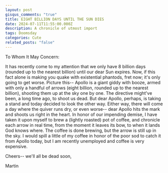 ```yaml
---
layout: post
gisqus_comments: "true"
title: EIGHT BILLION DAYS UNTIL THE SUN DIES
date: 2024-07-11T11:55:00.000Z
description: A chronicle of utmost import
tags: Doomsday
categories: Cute
related_posts: "false"
---
```

To Whom It May Concern: 

It has recently come to my attention that we only have 8 billion days (rounded up to the nearest billion) until our dear Sun expires. Now, if this fact alone is making you quake with existential phantods, fret now; it's only going to get worse. Picture this-- Apollo is a giant giddy with booze, armed with only a handful of arrows (eight billion, rounded up to the nearest billion), shooting them up at the sky one by one. The directive might've been, a long time ago, to shoot us dead. But dear Apollo, perhaps, is taking a stand and today decided to look the other way. Either way, there will come a day where the quiver runs dry, or even worse-- dear Apollo hits the mark and shoots us right in the heart. In honor of our impending demise, I have taken it upon myself to brew a (lightly roasted) pot of coffee, and chronicle each arrow in real time, from the moment it leaves its bow, to when it lands God knows where. The coffee is done brewing, but the arrow is still up in the sky. I would spill a little of my coffee in honor of the poor sod to catch it from Apollo today, but I am recently unemployed and coffee is very expensive.

Cheers-- we'll all be dead soon,

Martin
